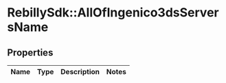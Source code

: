 # RebillySdk::AllOfIngenico3dsServersName

## Properties
Name | Type | Description | Notes
------------ | ------------- | ------------- | -------------

